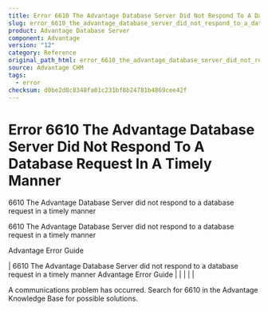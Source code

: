 ```yaml
---
title: Error 6610 The Advantage Database Server Did Not Respond To A Database Request In A Timely Manner
slug: error_6610_the_advantage_database_server_did_not_respond_to_a_database_request_in_a_timely_manner
product: Advantage Database Server
component: Advantage
version: "12"
category: Reference
original_path_html: error_6610_the_advantage_database_server_did_not_respond_to_a_database_request_in_a_timely_manner.htm
source: Advantage CHM
tags:
  - error
checksum: d0be2d0c8348fa01c231bf8b24781b4869cee42f
---
```


# Error 6610 The Advantage Database Server Did Not Respond To A Database Request In A Timely Manner

6610 The Advantage Database Server did not respond to a database request in a timely manner

6610 The Advantage Database Server did not respond to a database request in a timely manner

Advantage Error Guide

| 6610 The Advantage Database Server did not respond to a database request in a timely manner  Advantage Error Guide |  |  |  |  |

A communications problem has occurred. Search for 6610 in the Advantage Knowledge Base for possible solutions.
